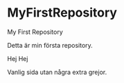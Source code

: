 # MyFirstRepository
My First Repository

Detta är min första repository. 

Hej Hej

Vanlig sida utan några extra grejor. 
